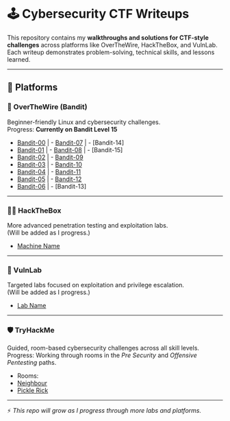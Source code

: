 # 🕹️ Cybersecurity CTF Writeups  

This repository contains my **walkthroughs and solutions for CTF-style challenges** across platforms like OverTheWire, HackTheBox, and VulnLab.  
Each writeup demonstrates problem-solving, technical skills, and lessons learned.  

---

## 📌 Platforms  

### 🔐 OverTheWire (Bandit)  
Beginner-friendly Linux and cybersecurity challenges.  
Progress: **Currently on Bandit Level 15**  

- [Bandit-00](OverTheWire/Bandit/Bandit-00.md)               |   - [Bandit-07](OverTheWire/Bandit/Bandit-07.md)        |  - [Bandit-14]
- [Bandit-01](OverTheWire/Bandit/Bandit-01.md)                |  - [Bandit-08](OverTheWire/Bandit/Bandit-08.md)                 |  - [Bandit-15]
- [Bandit-02](OverTheWire/Bandit/Bandit-02.md)                 | - [Bandit-09](OverTheWire/Bandit/Bandit-09.md) 
- [Bandit-03](OverTheWire/Bandit/Bandit-03.md)                 | - [Bandit-10](OverTheWire/Bandit/Bandit-10.md)
- [Bandit-04](OverTheWire/Bandit/Bandit-04.md)                |  - [Bandit-11](OverTheWire/Bandit/Bandit-11.md) 
- [Bandit-05](OverTheWire/Bandit/Bandit-05.md)                |  - [Bandit-12](OverTheWire/Bandit/Bandit-12.md)
- [Bandit-06](OverTheWire/Bandit/Bandit-06.md)                | - [Bandit-13]                



---

### 🏴‍☠️ HackTheBox  
More advanced penetration testing and exploitation labs.  
(Will be added as I progress.)  

- [Machine Name](HackTheBox/Machine-Name.md)  

---

### 🧪 VulnLab  
Targeted labs focused on exploitation and privilege escalation.  
(Will be added as I progress.)  

- [Lab Name](VulnLab/Lab-Name.md)  

---

### 🛡️ TryHackMe  
Guided, room-based cybersecurity challenges across all skill levels.  
Progress: Working through rooms in the *Pre Security* and *Offensive Pentesting* paths.  

- Rooms:
- [Neighbour](https://github.com/SDSteele/Cybersecurity-CTFs/blob/main/TryHackMe/Neighbour.md)
- [Pickle Rick](https://github.com/SDSteele/Cybersecurity-CTFs/blob/main/TryHackMe/Pickle%20Rick.md)

---

⚡ *This repo will grow as I progress through more labs and platforms.*  
